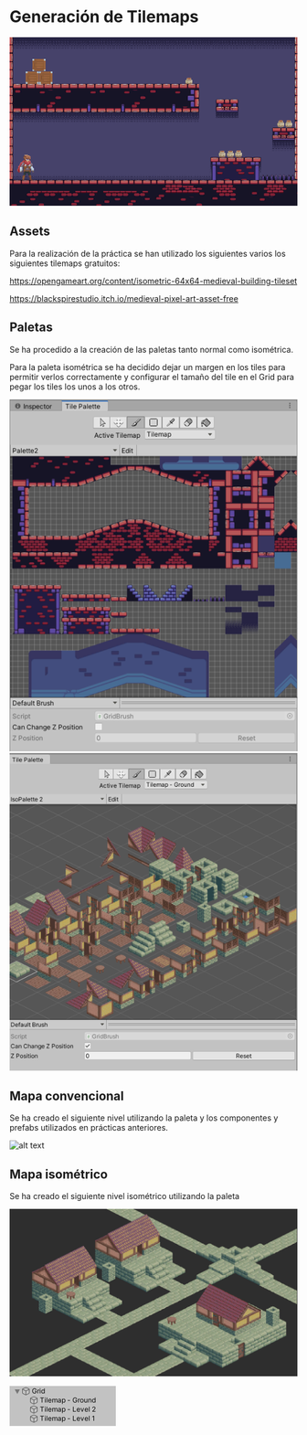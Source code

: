 # Generación de Tilemaps

![alt text](https://github.com/JosueULL/ull_mdv_fundamentos/blob/master/entrega9/tilemap.gif)

## Assets

Para la realización de la práctica se han utilizado los siguientes varios los siguientes tilemaps gratuitos:

https://opengameart.org/content/isometric-64x64-medieval-building-tileset

https://blackspirestudio.itch.io/medieval-pixel-art-asset-free

## Paletas

Se ha procedido a la creación de las paletas tanto normal como isométrica.

Para la paleta isométrica se ha decidido dejar un margen en los tiles para permitir verlos correctamente y configurar el tamaño del tile en el Grid para pegar los tiles los unos a los otros.

![alt text](https://github.com/JosueULL/ull_mdv_fundamentos/blob/master/entrega9/palette1.PNG)
![alt text](https://github.com/JosueULL/ull_mdv_fundamentos/blob/master/entrega9/paletteISO.PNG)

## Mapa convencional

Se ha creado el siguiente nivel utilizando la paleta y los componentes y prefabs utilizados en prácticas anteriores.

![alt text](https://github.com/JosueULL/ull_mdv_fundamentos/blob/master/entrega9/tilemap1.PNG)

## Mapa isométrico

Se ha creado el siguiente nivel isométrico utilizando la paleta

![alt text](https://github.com/JosueULL/ull_mdv_fundamentos/blob/master/entrega9/mapISO.PNG)

![alt text](https://github.com/JosueULL/ull_mdv_fundamentos/blob/master/entrega9/mapISOh.PNG)
